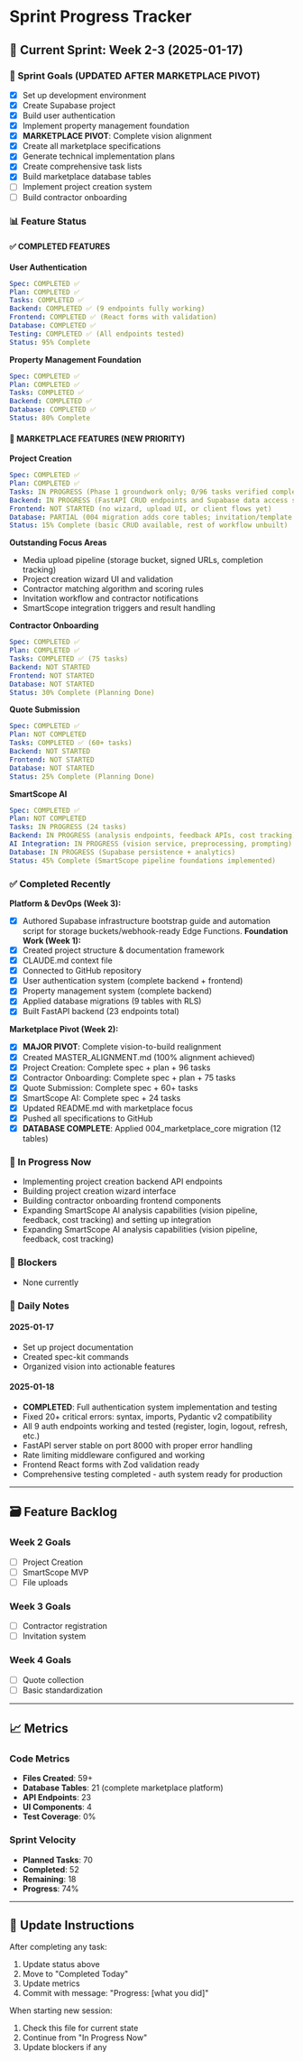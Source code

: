 # Sprint Progress Tracker

## 📅 Current Sprint: Week 2-3 (2025-01-17)

### 🎯 Sprint Goals (UPDATED AFTER MARKETPLACE PIVOT)
- [x] Set up development environment
- [x] Create Supabase project  
- [x] Build user authentication
- [x] Implement property management foundation
- [x] **MARKETPLACE PIVOT**: Complete vision alignment
- [x] Create all marketplace specifications
- [x] Generate technical implementation plans
- [x] Create comprehensive task lists
- [x] Build marketplace database tables
- [ ] Implement project creation system
- [ ] Build contractor onboarding

### 📊 Feature Status

#### ✅ COMPLETED FEATURES

**User Authentication**
```yaml
Spec: COMPLETED ✅
Plan: COMPLETED ✅  
Tasks: COMPLETED ✅
Backend: COMPLETED ✅ (9 endpoints fully working)
Frontend: COMPLETED ✅ (React forms with validation)
Database: COMPLETED ✅
Testing: COMPLETED ✅ (All endpoints tested)
Status: 95% Complete
```

**Property Management Foundation**
```yaml
Spec: COMPLETED ✅
Plan: COMPLETED ✅
Tasks: COMPLETED ✅
Backend: COMPLETED ✅
Database: COMPLETED ✅
Status: 80% Complete
```

#### 🚧 MARKETPLACE FEATURES (NEW PRIORITY)

**Project Creation**
```yaml
Spec: COMPLETED ✅
Plan: COMPLETED ✅
Tasks: IN PROGRESS (Phase 1 groundwork only; 0/96 tasks verified complete)
Backend: IN PROGRESS (FastAPI CRUD endpoints and Supabase data access service)
Frontend: NOT STARTED (no wizard, upload UI, or client flows yet)
Database: PARTIAL (004 migration adds core tables; invitation/template automation outstanding)
Status: 15% Complete (basic CRUD available, rest of workflow unbuilt)
```

**Outstanding Focus Areas**
- Media upload pipeline (storage bucket, signed URLs, completion tracking)
- Project creation wizard UI and validation
- Contractor matching algorithm and scoring rules
- Invitation workflow and contractor notifications
- SmartScope integration triggers and result handling

**Contractor Onboarding**
```yaml
Spec: COMPLETED ✅
Plan: COMPLETED ✅
Tasks: COMPLETED ✅ (75 tasks)
Backend: NOT STARTED
Frontend: NOT STARTED
Database: NOT STARTED
Status: 30% Complete (Planning Done)
```

**Quote Submission**
```yaml
Spec: COMPLETED ✅
Plan: NOT COMPLETED
Tasks: COMPLETED ✅ (60+ tasks)
Backend: NOT STARTED
Frontend: NOT STARTED
Database: NOT STARTED
Status: 25% Complete (Planning Done)
```

**SmartScope AI**
```yaml
Spec: COMPLETED ✅
Plan: NOT COMPLETED
Tasks: IN PROGRESS (24 tasks)
Backend: IN PROGRESS (analysis endpoints, feedback APIs, cost tracking)
AI Integration: IN PROGRESS (vision service, preprocessing, prompting)
Database: IN PROGRESS (Supabase persistence + analytics)
Status: 45% Complete (SmartScope pipeline foundations implemented)
```

### ✅ Completed Recently
**Platform & DevOps (Week 3):**
- [x] Authored Supabase infrastructure bootstrap guide and automation script for storage buckets/webhook-ready Edge Functions.
**Foundation Work (Week 1):**
- [x] Created project structure & documentation framework
- [x] CLAUDE.md context file
- [x] Connected to GitHub repository
- [x] User authentication system (complete backend + frontend)
- [x] Property management system (complete backend)
- [x] Applied database migrations (9 tables with RLS)
- [x] Built FastAPI backend (23 endpoints total)

**Marketplace Pivot (Week 2):**
- [x] **MAJOR PIVOT**: Complete vision-to-build realignment
- [x] Created MASTER_ALIGNMENT.md (100% alignment achieved)
- [x] Project Creation: Complete spec + plan + 96 tasks
- [x] Contractor Onboarding: Complete spec + plan + 75 tasks  
- [x] Quote Submission: Complete spec + 60+ tasks
- [x] SmartScope AI: Complete spec + 24 tasks
- [x] Updated README.md with marketplace focus
- [x] Pushed all specifications to GitHub
- [x] **DATABASE COMPLETE**: Applied 004_marketplace_core migration (12 tables)

### 🔄 In Progress Now
- Implementing project creation backend API endpoints
- Building project creation wizard interface
- Building contractor onboarding frontend components
- Expanding SmartScope AI analysis capabilities (vision pipeline, feedback, cost tracking) and setting up integration
- Expanding SmartScope AI analysis capabilities (vision pipeline, feedback, cost tracking)

### 🚫 Blockers
- None currently

### 📝 Daily Notes

#### 2025-01-17
- Set up project documentation
- Created spec-kit commands
- Organized vision into actionable features

#### 2025-01-18
- **COMPLETED**: Full authentication system implementation and testing
- Fixed 20+ critical errors: syntax, imports, Pydantic v2 compatibility
- All 9 auth endpoints working and tested (register, login, logout, refresh, etc.)
- FastAPI server stable on port 8000 with proper error handling
- Rate limiting middleware configured and working
- Frontend React forms with Zod validation ready
- Comprehensive testing completed - auth system ready for production

---

## 🗃️ Feature Backlog

### Week 2 Goals
- [ ] Project Creation
- [ ] SmartScope MVP
- [ ] File uploads

### Week 3 Goals
- [ ] Contractor registration
- [ ] Invitation system

### Week 4 Goals
- [ ] Quote collection
- [ ] Basic standardization

---

## 📈 Metrics

### Code Metrics
- **Files Created**: 59+
- **Database Tables**: 21 (complete marketplace platform)
- **API Endpoints**: 23
- **UI Components**: 4
- **Test Coverage**: 0%

### Sprint Velocity
- **Planned Tasks**: 70
- **Completed**: 52
- **Remaining**: 18
- **Progress**: 74%

---

## 🔄 Update Instructions

After completing any task:
1. Update status above
2. Move to "Completed Today"
3. Update metrics
4. Commit with message: "Progress: [what you did]"

When starting new session:
1. Check this file for current state
2. Continue from "In Progress Now"
3. Update blockers if any